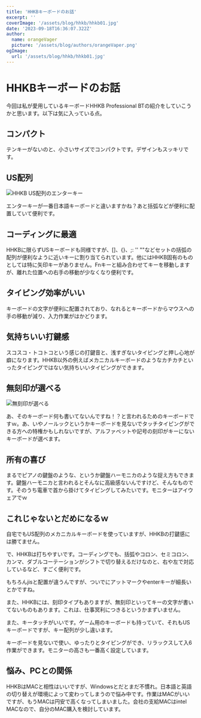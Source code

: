 ```yaml
---
title: 'HHKBキーボードのお話'
excerpt: ''
coverImage: '/assets/blog/hhkb/hhkb01.jpg'
date: '2023-09-18T16:36:07.322Z'
author:
  name: orangeVager
  picture: '/assets/blog/authors/orangeVaper.png'
ogImage:
  url: '/assets/blog/hhkb/hhkb01.jpg'
---
```


# HHKBキーボードのお話

今回は私が愛用しているキーボードHHKB Professional BTの紹介をしていこうかと思います。以下は気に入っている点。

## コンパクト

テンキーがないのと、小さいサイズでコンパクトです。デザインもスッキリです。

## US配列

![HHKB US配列のエンターキー](/assets/blog/hhkb/hhkb02.jpg)

エンターキーが一番日本語キーボードと違いますかね？あと括弧などが便利に配置していて便利です。

## コーディングに最適

HHKBに限らずUSキーボードも同様ですが、[]、{}、;: '' ""などセットの括弧の配列が便利なように近いキーに割り当てられています。他にはHHKB固有のものとしては特に矢印キーがありません。Fnキーと組み合わせてキーを移動しますが、離れた位置への右手の移動が少なくなり便利です。

## タイピング効率がいい

キーボードの文字が便利に配置されており、なれるとキーボードからマウスへの手の移動が減り、入力作業がはかどります。

## 気持ちいい打鍵感

スコスコ・トコトコという感じの打鍵音と、浅すぎないタイピングと押し心地が癖になります。HHKB以外の例えばメカニカルキーボードのようなカチカチといったタイピングではない気持ちいいタイピングができます。

## 無刻印が選べる

![無刻印が選べる](/assets/blog/hhkb/hhkb03.jpg)

あ、そのキーボード何も書いてないんですね！？と言われるためのキーボードですｗ。あ、いやノールックというかキーボードを見ないでタッチタイピングができる方への特権かもしれないですが、アルファベットや記号の刻印がキーにないキーボードが選べます。

## 所有の喜び

まるでピアノの鍵盤のような、というか鍵盤ハーモニカのような捉え方もできます。鍵盤ハーモニカと言われるとそんなに高級感ないんですけど、そんなものです。そのうち電車で首から掛けてタイピングしてみたいです。モニターはアイウェアでｗ

## これじゃないとだめになるｗ

自宅でもUS配列のメカニカルキーボードを使っていますが、HHKBの打鍵感には勝てません。

で、HHKBは打ちやすいです。コーディングでも、括弧やコロン、セミコロン、カンマ、ダブルコーテーションがシフトで切り替えるだけなのと、右や左で対応しているなど、すごく便利です。

もちろんjisと配置が違うんですが、ついでにアットマークやenterキーが細長いとかですね。

また、HHKBには、刻印タイプもありますが、無刻印といってキーの文字が書いてないものもあります。これは、仕事冥利につきるというかまずいません。

また、キータッチがいいです。ゲーム用のキーボードも持っていて、それもUSキーボードですが、キー配列が少し違います。

キーボードを見ないで使い、ゆったりとタイピングができ、リラックスして入6作業ができます。モニターの高さも一番高く設定しています。

## 悩み、PCとの関係
HHKBはMACと相性はいいですが、Windowsとだとまだ不慣れ。日本語と英語の切り替えが環境によって変わってしまうので悩み中です。作業はMACがいいですが、もうMACは円安で高くなってしまいました。会社の支給MACはintel MACなので、自分のMAC購入を検討しています。

